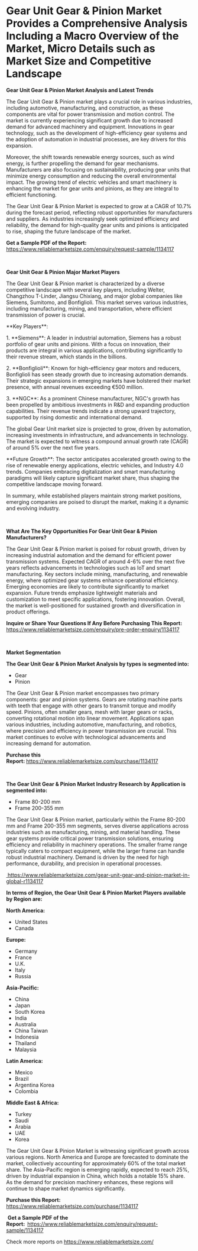 <p><h1>Gear Unit Gear & Pinion Market Provides a Comprehensive Analysis Including a Macro Overview of the Market, Micro Details such as Market Size and Competitive Landscape</h1></p><p><strong>Gear Unit Gear & Pinion Market Analysis and Latest Trends</strong></p>
<p><p>The Gear Unit Gear & Pinion market plays a crucial role in various industries, including automotive, manufacturing, and construction, as these components are vital for power transmission and motion control. The market is currently experiencing significant growth due to increased demand for advanced machinery and equipment. Innovations in gear technology, such as the development of high-efficiency gear systems and the adoption of automation in industrial processes, are key drivers for this expansion.</p><p>Moreover, the shift towards renewable energy sources, such as wind energy, is further propelling the demand for gear mechanisms. Manufacturers are also focusing on sustainability, producing gear units that minimize energy consumption and reducing the overall environmental impact. The growing trend of electric vehicles and smart machinery is enhancing the market for gear units and pinions, as they are integral to efficient functioning.</p><p>The Gear Unit Gear & Pinion Market is expected to grow at a CAGR of 10.7% during the forecast period, reflecting robust opportunities for manufacturers and suppliers. As industries increasingly seek optimized efficiency and reliability, the demand for high-quality gear units and pinions is anticipated to rise, shaping the future landscape of the market.</p></p>
<p><strong>Get a Sample PDF of the Report:&nbsp;</strong> <a href="https://www.reliablemarketsize.com/enquiry/request-sample/1134117?utm_campaign=3536&utm_medium=2&utm_source=Github&utm_content=ia&utm_term=25032025&utm_id=gear-unit-gear-pinion">https://www.reliablemarketsize.com/enquiry/request-sample/1134117</a></p>
<p>&nbsp;</p>
<p><strong>Gear Unit Gear & Pinion Major Market Players</strong></p>
<p><p>The Gear Unit Gear & Pinion market is characterized by a diverse competitive landscape with several key players, including Welter, Changzhou T-Linder, Jiangsu Chixiang, and major global companies like Siemens, Sumitomo, and Bonfiglioli. This market serves various industries, including manufacturing, mining, and transportation, where efficient transmission of power is crucial.</p><p>**Key Players**:</p><p>1. **Siemens**: A leader in industrial automation, Siemens has a robust portfolio of gear units and pinions. With a focus on innovation, their products are integral in various applications, contributing significantly to their revenue stream, which stands in the billions.</p><p>2. **Bonfiglioli**: Known for high-efficiency gear motors and reducers, Bonfiglioli has seen steady growth due to increasing automation demands. Their strategic expansions in emerging markets have bolstered their market presence, with annual revenues exceeding €500 million.</p><p>3. **NGC**: As a prominent Chinese manufacturer, NGC's growth has been propelled by ambitious investments in R&D and expanding production capabilities. Their revenue trends indicate a strong upward trajectory, supported by rising domestic and international demand.</p><p>The global Gear Unit market size is projected to grow, driven by automation, increasing investments in infrastructure, and advancements in technology. The market is expected to witness a compound annual growth rate (CAGR) of around 5% over the next five years.</p><p>**Future Growth**: The sector anticipates accelerated growth owing to the rise of renewable energy applications, electric vehicles, and Industry 4.0 trends. Companies embracing digitalization and smart manufacturing paradigms will likely capture significant market share, thus shaping the competitive landscape moving forward. </p><p>In summary, while established players maintain strong market positions, emerging companies are poised to disrupt the market, making it a dynamic and evolving industry.</p></p>
<p>&nbsp;</p>
<p><strong>What Are The Key Opportunities For Gear Unit Gear & Pinion Manufacturers?</strong></p>
<p><p>The Gear Unit Gear & Pinion market is poised for robust growth, driven by increasing industrial automation and the demand for efficient power transmission systems. Expected CAGR of around 4-6% over the next five years reflects advancements in technologies such as IoT and smart manufacturing. Key sectors include mining, manufacturing, and renewable energy, where optimized gear systems enhance operational efficiency. Emerging economies are likely to contribute significantly to market expansion. Future trends emphasize lightweight materials and customization to meet specific applications, fostering innovation. Overall, the market is well-positioned for sustained growth and diversification in product offerings.</p></p>
<p><strong>Inquire or Share Your Questions If Any Before Purchasing This Report:</strong> <a href="https://www.reliablemarketsize.com/enquiry/pre-order-enquiry/1134117?utm_campaign=3536&utm_medium=2&utm_source=Github&utm_content=ia&utm_term=25032025&utm_id=gear-unit-gear-pinion">https://www.reliablemarketsize.com/enquiry/pre-order-enquiry/1134117</a></p>
<p>&nbsp;</p>
<p><strong>Market Segmentation</strong></p>
<p><strong>The Gear Unit Gear & Pinion Market Analysis by types is segmented into:</strong></p>
<p><ul><li>Gear</li><li>Pinion</li></ul></p>
<p><p>The Gear Unit Gear & Pinion market encompasses two primary components: gear and pinion systems. Gears are rotating machine parts with teeth that engage with other gears to transmit torque and modify speed. Pinions, often smaller gears, mesh with larger gears or racks, converting rotational motion into linear movement. Applications span various industries, including automotive, manufacturing, and robotics, where precision and efficiency in power transmission are crucial. This market continues to evolve with technological advancements and increasing demand for automation.</p></p>
<p><strong>Purchase this Report:&nbsp;</strong><a href="https://www.reliablemarketsize.com/purchase/1134117?utm_campaign=3536&utm_medium=2&utm_source=Github&utm_content=ia&utm_term=25032025&utm_id=gear-unit-gear-pinion">https://www.reliablemarketsize.com/purchase/1134117</a></p>
<p>&nbsp;</p>
<p><strong>The Gear Unit Gear & Pinion Market Industry Research by Application is segmented into:</strong></p>
<p><ul><li>Frame 80-200 mm</li><li>Frame 200-355 mm</li></ul></p>
<p><p>The Gear Unit Gear & Pinion market, particularly within the Frame 80-200 mm and Frame 200-355 mm segments, serves diverse applications across industries such as manufacturing, mining, and material handling. These gear systems provide critical power transmission solutions, ensuring efficiency and reliability in machinery operations. The smaller frame range typically caters to compact equipment, while the larger frame can handle robust industrial machinery. Demand is driven by the need for high performance, durability, and precision in operational processes.</p></p>
<p><a href="https://www.reliablemarketsize.com/gear-unit-gear-and-pinion-market-in-global-r1134117?utm_campaign=3536&utm_medium=2&utm_source=Github&utm_content=ia&utm_term=25032025&utm_id=gear-unit-gear-pinion">&nbsp;https://www.reliablemarketsize.com/gear-unit-gear-and-pinion-market-in-global-r1134117</a></p>
<p><strong>In terms of Region, the Gear Unit Gear & Pinion Market Players available by Region are:</strong></p>
<p>
    <p> <strong> North America: </strong>
        <ul>
            <li>United States</li>
            <li>Canada</li>
        </ul>
        </p> 
    <p> <strong> Europe: </strong>
        <ul>
            <li>Germany</li>
            <li>France</li>
            <li>U.K.</li>
            <li>Italy</li>
            <li>Russia</li>
        </ul>
        </p> 
    <p> <strong> Asia-Pacific: </strong>
        <ul>
            <li>China</li>
            <li>Japan</li>
            <li>South Korea</li>
            <li>India</li>
            <li>Australia</li>
            <li>China Taiwan</li>
            <li>Indonesia</li>
            <li>Thailand</li>
            <li>Malaysia</li>
        </ul>
        </p> 
    <p> <strong> Latin America: </strong>
        <ul>
            <li>Mexico</li>
            <li>Brazil</li>
            <li>Argentina Korea</li>
            <li>Colombia</li>
        </ul>
        </p> 
    <p> <strong> Middle East & Africa: </strong>
        <ul>
            <li>Turkey</li>
            <li>Saudi</li>
            <li>Arabia</li>
            <li>UAE</li>
            <li>Korea</li>
        </ul>
    </p>
    </p>
<p><p>The Gear Unit Gear & Pinion Market is witnessing significant growth across various regions. North America and Europe are forecasted to dominate the market, collectively accounting for approximately 60% of the total market share. The Asia-Pacific region is emerging rapidly, expected to reach 25%, driven by industrial expansion in China, which holds a notable 15% share. As the demand for precision machinery enhances, these regions will continue to shape market dynamics significantly.</p></p>
<p><strong>Purchase this Report: </strong><a href="https://www.reliablemarketsize.com/purchase/1134117?utm_campaign=3536&utm_medium=2&utm_source=Github&utm_content=ia&utm_term=25032025&utm_id=gear-unit-gear-pinion">https://www.reliablemarketsize.com/purchase/1134117</a></p>
<p>&nbsp;<strong>Get a Sample PDF of the Report:&nbsp;&nbsp;</strong><a href="https://www.reliablemarketsize.com/enquiry/request-sample/1134117?utm_campaign=3536&utm_medium=2&utm_source=Github&utm_content=ia&utm_term=25032025&utm_id=gear-unit-gear-pinion">https://www.reliablemarketsize.com/enquiry/request-sample/1134117</a></p>
<p><strong></strong></p>
<p>Check more reports on <a href="https://www.reliablemarketsize.com/?utm_campaign=3536&utm_medium=2&utm_source=Github&utm_content=ia&utm_term=25032025&utm_id=gear-unit-gear-pinion">https://www.reliablemarketsize.com/</a></p>